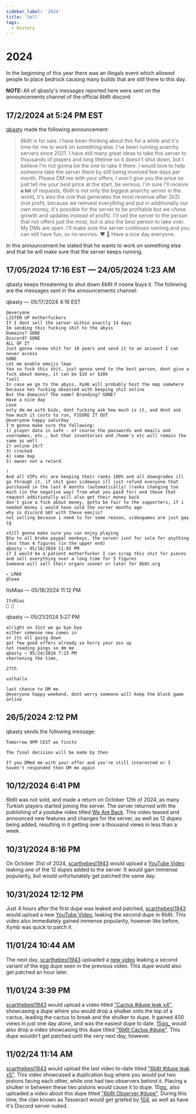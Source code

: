 ```yaml
---
sidebar_label: '2024'
title: 'Sell'
tags:
  - History
---
```


# 2024

In the beginning of this year there was an illegals event which allowed people to place bedrock causing many builds that are still there to this day.

**NOTE:** All of qbasty's messages reported here were sent on the announcements channel of the official 6b6t discord

## 17/2/2024 at 5:24 PM EST
[qbasty](../Players/qbasty.md) made the following announcement:
> 6b6t is for sale. I have been thinking about this for a while and it's time for me to work on something else. I've been running anarchy servers since 2021. I have still many great ideas to take this server to thousands of players and long lifetime so it doesn't shut down, but I believe I'm not gonna be the one to take it there. I would love to help someone take the server there by still being involved few days per month. Please DM me with your offers, I won't give you the price so just tell me your best price at the start, be serious, I'm sure I'll receive **a lot** of requests, 6b6t is not only the biggest anarchy server in the world, it's also the one that generates the most revenue after 2b2t (not profit, because we reinvest everything and put in additionally our own money, it's possible for the server to be profitable but we chose growth and updates instead of profit).
> I'll sell the server to the person that not offers just the most, but is also the best person to take over.
> My DMs are open. I'll make sure the server continues running and you can still have fun, so no worries. ❤️ 👑 Have a nice day everyone.

In this announcement he stated that he wants to work on something else and that he will make sure that the server keeps running.

## 17/05/2024 17:16 EST — 24/05/2024 1:23 AM
qbasty keeps threatening to shut down 6b6t if noone buys it.
The following are the messages sent in the announcements channel:

qbasty — 05/17/2024 4:16 EST
```
@everyone
LISTEN UP motherfuckers
If I dont sell the server within exactly 14 days
Im sending this fucking shit to the abyss
Domains? GONE
Discord? GONE
ALL OF IT
Just gonna renew shit for 10 years and send it to an account I can never access
GONE
Let me enable emojis lmao
Yea so fuck this shit, just gonna send to the best person, dont give a fuck about money, it can be $10 or $10k
*sell
In case we go to the abyss, Xymb will probably host the map somwhere because hes fucking obsessed with keeping shit online
But the domains? The name? Branding? GONE?
Have a nice day
Love
only dm me with bids, dont fucking ask how much is it, and dont ask how much it costs to run, FIGURE IT OUT
@everyone happy saturday
I'm gonna make sure the following:
1) player data is safe - of course the passwords and emails and usernames, etc., but that inventories and /home's etc will remain the same as well
2) online 24/7
3) cracked
4) same map
5) owner not a retard

!
And all VIPs etc are keeping their ranks 100% and all downgrades ill go through it, if shit goes sideways ill just refund everyone that purchased in the last 6 months (automatically) (ranks changing too much (in the negative way) from what you paid for) and those that request additionally will also get their money back
don't give a fuck about money, gotta be fair to the supporters, if i needed money i would have sold the server months ago 
why is discord GAY with these emojis?
not selling because i need to for some reason, videogames are just gay ig

still gonna make sure you can enjoy playing
Btw to all broke paypal monkeys, the server isnt for sale for anything less than 4 figures (in the upper end)
qbasty — 05/18/2024 11:02 PM
if I would be a patient motherfucker I can scrap this shit for pieces and sell everything over a long time for 5 figures
Someone will sell their organs sooner or later for 8b8t.org

💀 LMAO
@leee
```

ItsMias — 05/18/2024 11:12 PM
```
ItsMias
🚬 🐐
```

qbasty — 05/21/2024 5:27 PM
```
alright on 31st we go bye bye
either someone new comes in
or its all going down
got few good offers already so hurry your ass up
not reading pings so dm me
qbasty — 05/24/2024 7:23 PM
shortening the time,

27th

valhalla

last chance to DM me
@everyone happy weekend, dont worry someone will keep the block game online
```

## 26/5/2024 2:12 PM
qbasty sends the following message:
```
Tomorrow 9PM CEST we finito

The final decision will be made by then

If you DMed me with your offer and you're still interested or I haven't responded then DM me again
```

## 10/12/2024 6:41 PM
6b6t was not sold, and made a return on October 12th of 2024, as many Turkish players started joining the server. The server returned with the publishing of a youtube video titled [We Are Back](https://www.youtube.com/watch?v=k-yqxRJDd4c). This video teased and announced new features and changes for the server, as well as 12 dupes being added, resulting in it getting over a thousand views in less than a week.

## 10/31/2024 8:16 PM
On October 31st of 2024, [scarthebest1943](/docs/Players/scar.md) would upload a [YouTube Video](https://www.youtube.com/watch?v=nXG5GppQag4) leaking one of the 12 dupes added to the server. It would gain immense popularity, but would unfortunately get patched the same day.

## 10/31/2024 12:12 PM
Just 4 hours after the first dupe was leaked and patched, [scarthebest1943](/docs/Players/scar.md) would upload a new [YouTube Video](https://www.youtube.com/watch?v=EUdl7p97kpQ), leaking the second dupe in 6b6t. This video also immediately gained immense popularity, however like before, Xymb was quick to patch it.

## 11/01/24 10:44 AM
The next day, [scarthebest1943](/docs/Players/scar.md) uploaded a [new video](https://www.youtube.com/watch?v=S5o7noV-_pg) leaking a second variant of the egg dupe seen in the previous video. This dupe would also get patched an hour later.

## 11/01/24 3:39 PM
[scarthebest1943](/docs/Players/scar.md) would upload a video titled ["Cactus #dupe leak x4"](https://www.youtube.com/watch?v=e4shkjJxtPo), showcasing a dupe where you would drop a shulker onto the top of a cactus, leading the cactus to break and the shulker to dupe. It gained 400 views in just one day alone, and was the easiest dupe to date. [15gg_](/docs/Players/15gg.md) would also drop a video showcasing this dupe titled ["6b6t Cactus #dupe"](https://www.youtube.com/watch?v=waFKy92R7vs). This dupe wouldn't get patched until the very next day, however.

## 11/02/24 11:14 AM

[scarthebest1943](/docs/Players/scar.md) would upload the last video to-date titled ["6b6t #dupe leak x5"](https://www.youtube.com/watch?v=lgY0-I6XdsI). This video showcased a duplication bug where you would put two pistons facing each other, while one had two observers behind it. Placing a shulker in between these two pistons would cause it to dupe. 15gg_ also uploaded a video about this dupe titled ["6b6t Observer #dupe"](https://www.youtube.com/watch?v=GE-V23OJMtE). During this time, the clan known as Tesseract would get griefed by [104](/docs/Groups/104.md), as well as have it's Discord server nuked.





